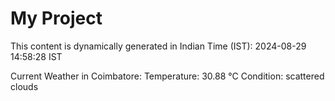 # My Project

This content is dynamically generated in Indian Time (IST): 2024-08-29 14:58:28 IST


Current Weather in Coimbatore:
Temperature: 30.88 °C
Condition: scattered clouds
